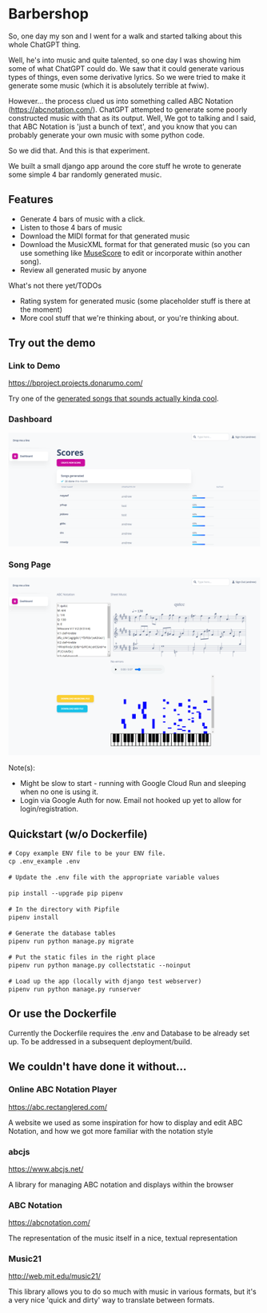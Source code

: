 # Barbershop

So, one day my son and I went for a walk and started talking about this whole ChatGPT thing.

Well, he's into music and quite talented, so one day I was showing him some of what ChatGPT could do. We saw that it could generate various types of things, even some derivative lyrics. So we were tried to make it generate some music (which it is absolutely terrible at fwiw).

However... the process clued us into something called ABC Notation (https://abcnotation.com/). ChatGPT attempted to generate some poorly constructed music with that as its output. Well, We got to talking and I said, that ABC Notation is 'just a bunch of text', and you know that you can probably generate your own music with some python code.

So we did that. And this is that experiment.

We built a small django app around the core stuff he wrote to generate some simple 4 bar randomly generated music.

## Features

* Generate 4 bars of music with a click. 
* Listen to those 4 bars of music
* Download the MIDI format for that generated music
* Download the MusicXML format for that generated music (so you can use something like [MuseScore](https://musescore.org/) to edit or incorporate within another song).
* Review all generated music by anyone

What's not there yet/TODOs
* Rating system for generated music (some placeholder stuff is there at the moment)
* More cool stuff that we're thinking about, or you're thinking about.

## Try out the demo

### Link to Demo
https://bproject.projects.donarumo.com/

Try one of the [generated songs that sounds actually kinda cool](https://bproject.projects.donarumo.com/scores/20/).

### Dashboard
![](./screenshots/dashboard-screenshot.png)
### Song Page
![](./screenshots/songpage-screenshot.png)


Note(s): 
* Might be slow to start - running with Google Cloud Run and sleeping when no one is using it.
* Login via Google Auth for now. Email not hooked up yet to allow for login/registration.

## Quickstart (w/o Dockerfile)

```
# Copy example ENV file to be your ENV file.
cp .env_example .env 

# Update the .env file with the appropriate variable values

pip install --upgrade pip pipenv

# In the directory with Pipfile
pipenv install

# Generate the database tables
pipenv run python manage.py migrate 

# Put the static files in the right place
pipenv run python manage.py collectstatic --noinput

# Load up the app (locally with django test webserver)
pipenv run python manage.py runserver
```

## Or use the Dockerfile
Currently the Dockerfile requires the .env and Database to be already set up. To be addressed in a subsequent deployment/build.

## We couldn't have done it without...

### Online ABC Notation Player
https://abc.rectanglered.com/

A website we used as some inspiration for how to display and edit ABC Notation, and how we got more familiar with the notation style

### abcjs
https://www.abcjs.net/

A library for managing ABC notation and displays within the browser

### ABC Notation
https://abcnotation.com/

The representation of the music itself in a nice, textual representation

### Music21
http://web.mit.edu/music21/

This library allows you to do so much with music in various formats, but it's a very nice 'quick and dirty' way to translate between formats.
